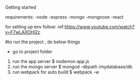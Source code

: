 Getting started

requirements:
-node
-express
-mongo
-mongoose
-react

for setting up env follow:
ref:https://www.youtube.com/watch?v=F7wLAXOHl2c

#to run the project , do below things
- go to project folder
1) run the app server
 $ nodemon app.js
2) run the mongo server
 $ mongod -dbpath /mydatabase/db
3) run webpack for auto build
 $ webpack -w
